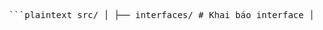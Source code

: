 <pre> ```plaintext src/ │ ├── interfaces/ # Khai báo interface │ ├── IBook.ts │ ├── IUser.ts │ ├── IBorrower.ts │ ├── ILibrarian.ts │ ├── IAuthor.ts │ └── ILibrary.ts │ ├── enums/ # Khai báo enum │ └── BookGenre.ts │ ├── models/ # Các class mô tả dữ liệu và hành vi │ ├── books/ │ │ ├── Book.ts │ │ ├── FictionBook.ts │ │ └── NonFictionBook.ts │ │ │ ├── users/ │ │ ├── User.ts # Lớp cơ sở cho Borrower & Librarian │ │ ├── Borrower.ts │ │ └── Librarian.ts │ │ │ ├── Author.ts │ └── BorrowTransaction.ts │ ├── services/ # Lớp xử lý nghiệp vụ │ └── Library.ts │ ├── exceptions/ # Custom error │ ├── BookNotAvailableError.ts │ ├── InvalidBorrowerError.ts │ └── OverdueError.ts │ ├── utils/ # Hàm tiện ích │ └── dateUtils.ts │ ├── main.ts # Entry point └── README.md ``` </pre>
